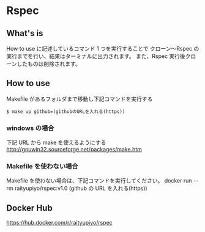 # Rspec

## What's is

How to use に記述しているコマンド 1 つを実行することで
クローン〜Rspec の実行までを行い、結果はターミナルに出力されます。
また、Rspec 実行後クローンしたものは削除されます。

## How to use

Makefile があるフォルダまで移動し下記コマンドを実行する

```shell
$ make up github=(githubのURLを入れる(https))
```

### windows の場合

下記 URL から make を使えるようにする
http://gnuwin32.sourceforge.net/packages/make.htm

### Makefile を使わない場合

Makefile を使わない場合は、下記コマンドを実行してください。
docker run --rm raityupiyo/rspec:v1.0 (github の URL を入れる(https))

## Docker Hub

https://hub.docker.com/r/raityupiyo/rspec
